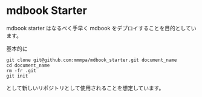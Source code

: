 # mdbook Starter

mdbook starter はなるべく手早く mdbook をデプロイすることを目的としています。

基本的に

```shell
git clone git@github.com:mmmpa/mdbook_starter.git document_name
cd document_name
rm -fr .git
git init
```

として新しいリポジトリとして使用されることを想定しています。
